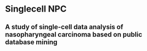 # Singlecell NPC
A study of single-cell data analysis of nasopharyngeal carcinoma based on public database mining
----
